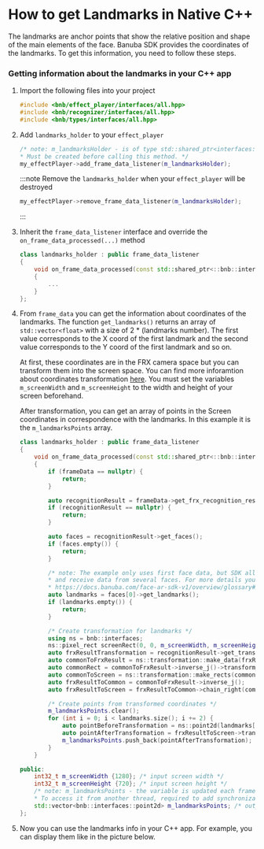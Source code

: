 # How to get Landmarks in Native C++

The landmarks are anchor points that show the relative position and shape of the main elements of the face. Banuba SDK provides the coordinates of the landmarks. To get this information, you need to follow these steps.

### Getting information about the landmarks in your C++ app

1.  Import the following files into your project

    ```cpp
    #include <bnb/effect_player/interfaces/all.hpp>
    #include <bnb/recognizer/interfaces/all.hpp>
    #include <bnb/types/interfaces/all.hpp>
    ```
2.  Add `landmarks_holder` to your `effect_player`

    ```cpp
    /* note: m_landmarksHolder - is of type std::shared_ptr<interfaces::frame_data_listener>
    * Must be created before calling this method. */
    my_effectPlayer->add_frame_data_listener(m_landmarksHolder);
    ```

    :::note Remove the `landmarks_holder` when your `effect_player` will be destroyed

    ```cpp
    my_effectPlayer->remove_frame_data_listener(m_landmarksHolder);
    ```

    :::
3.  Inherit the `frame_data_listener` interface and override the `on_frame_data_processed(...)` method

    ```cpp
    class landmarks_holder : public frame_data_listener
    {
        void on_frame_data_processed(const std::shared_ptr<::bnb::interfaces::frame_data> & frameData)
        {
            ...
        }
    };
    ```
4.  From `frame_data` you can get the information about coordinates of the landmarks. The function `get_landmarks()` returns an array of `std::vector<float>` with a size of 2 \* (landmarks number). The first value corresponds to the X coord of the first landmark and the second value corresponds to the Y coord of the first landmark and so on.

    At first, these coordinates are in the FRX camera space but you can transform them into the screen space. You can find more inforamtion about coordinates transformation [here](https://docs.banuba.com/face-ar-sdk/core/transformations). You must set the variables `m_screenWidth` and `m_screenHeight` to the width and height of your screen beforehand.

    After transformation, you can get an array of points in the Screen coordinates in correspondence with the landmarks. In this example it is the `m_landmarksPoints` array.

    ```cpp
    class landmarks_holder : public frame_data_listener
    {
        void on_frame_data_processed(const std::shared_ptr<::bnb::interfaces::frame_data> & frameData)
        {
            if (frameData == nullptr) {
                return;
            }

            auto recognitionResult = frameData->get_frx_recognition_result();
            if (recognitionResult == nullptr) {
                return;
            }

            auto faces = recognitionResult->get_faces();
            if (faces.empty()) {
                return;
            }

            /* note: The example only uses first face data, but SDK allows to recognize
            * and receive data from several faces. For more details you can see:
            * https://docs.banuba.com/face-ar-sdk-v1/overview/glossary#2-faces-detection-multi-face */
            auto landmarks = faces[0]->get_landmarks();
            if (landmarks.empty()) {
                return;
            }

            /* Create transformation for landmarks */
            using ns = bnb::interfaces;
            ns::pixel_rect screenRect(0, 0, m_screenWidth, m_screenHeight);
            auto frxResultTransformation = recognitionResult->get_transform();
            auto commonToFrxResult = ns::transformation::make_data(frxResultTransformation.basis_transform);
            auto commonRect = commonToFrxResult->inverse_j()->transform_rect(frxResultTransformation.full_roi);
            auto commonToScreen = ns::transformation::make_rects(commonRect, screenRect, ns::rotation::deg_0, false, false);
            auto frxResultToCommon = commonToFrxResult->inverse_j();
            auto frxResultToScreen = frxResultToCommon->chain_right(commonToScreen);

            /* Create points from transformed coordinates */
            m_landmarksPoints.clear();
            for (int i = 0; i < landmarks.size(); i += 2) {
                auto pointBeforeTransformation = ns::point2d(landmarks[i] /* x coord */, landmarks[i + 1] /* y coord */);
                auto pointAfterTransformation = frxResultToScreen->transform_point(pointBeforeTransformation);
                m_landmarksPoints.push_back(pointAfterTransformation);
            }
        }

    public:
        int32_t m_screenWidth {1280}; /* input screen width */
        int32_t m_screenHeight {720}; /* input screen height */
        /* note: m_landmarksPoints - the variable is updated each frame in asynchronous mode.
        * To access it from another thread, required to add synchronization. */
        std::vector<bnb::interfaces::point2d> m_landmarksPoints; /* output landmarks points */
    };
    ```
5. Now you can use the landmarks info in your C++ app. For example, you can display them like in the picture below.
